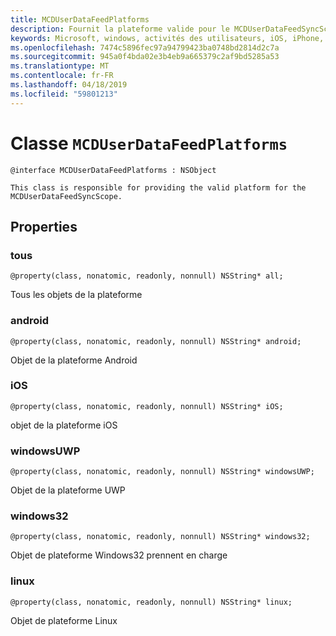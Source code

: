 ```yaml
---
title: MCDUserDataFeedPlatforms
description: Fournit la plateforme valide pour le MCDUserDataFeedSyncScope.
keywords: Microsoft, windows, activités des utilisateurs, iOS, iPhone, objectiveC, les appareils, Project Rome connectés
ms.openlocfilehash: 7474c5896fec97a94799423ba0748bd2814d2c7a
ms.sourcegitcommit: 945a0f4bda02e3b4eb9a665379c2af9bd5285a53
ms.translationtype: MT
ms.contentlocale: fr-FR
ms.lasthandoff: 04/18/2019
ms.locfileid: "59801213"
---
```

# <a name="class-mcduserdatafeedplatforms"></a>Classe `MCDUserDataFeedPlatforms`

```
@interface MCDUserDataFeedPlatforms : NSObject

This class is responsible for providing the valid platform for the MCDUserDataFeedSyncScope.
```

## <a name="properties"></a>Properties

### <a name="all"></a>tous
`@property(class, nonatomic, readonly, nonnull) NSString* all;`

Tous les objets de la plateforme

### <a name="android"></a>android
`@property(class, nonatomic, readonly, nonnull) NSString* android;`

Objet de la plateforme Android

### <a name="ios"></a>iOS
`@property(class, nonatomic, readonly, nonnull) NSString* iOS;`

objet de la plateforme iOS

### <a name="windowsuwp"></a>windowsUWP
`@property(class, nonatomic, readonly, nonnull) NSString* windowsUWP;`

Objet de la plateforme UWP

### <a name="windows32"></a>windows32
`@property(class, nonatomic, readonly, nonnull) NSString* windows32;`

Objet de plateforme Windows32 prennent en charge

### <a name="linux"></a>linux
`@property(class, nonatomic, readonly, nonnull) NSString* linux;`

Objet de plateforme Linux